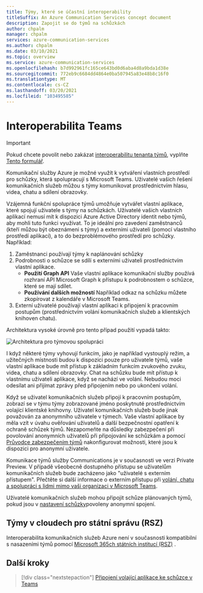 ```yaml
---
title: Týmy, které se účastní interoperability
titleSuffix: An Azure Communication Services concept document
description: Zapojit se do týmů na schůzkách
author: chpalm
manager: chpalm
services: azure-communication-services
ms.author: chpalm
ms.date: 03/10/2021
ms.topic: overview
ms.service: azure-communication-services
ms.openlocfilehash: b7d992961fc165ce643bd0d6aba4d8a9bda1d38e
ms.sourcegitcommit: 772eb9c6684dd4864e0ba507945a83e48b8c16f0
ms.translationtype: MT
ms.contentlocale: cs-CZ
ms.lasthandoff: 03/20/2021
ms.locfileid: "103495585"
---
```

# <a name="teams-interoperability"></a>Interoperabilita Teams

> [!IMPORTANT]
> Pokud chcete povolit nebo zakázat [interoperabilitu tenanta týmů](../concepts/teams-interop.md), vyplňte [Tento formulář](https://forms.office.com/Pages/ResponsePage.aspx?id=v4j5cvGGr0GRqy180BHbR21ouQM6BHtHiripswZoZsdURDQ5SUNQTElKR0VZU0VUU1hMOTBBMVhESS4u).

Komunikační služby Azure je možné využít k vytváření vlastních prostředí pro schůzky, která spolupracují s Microsoft Teams. Uživatelé vašich řešení komunikačních služeb můžou s týmy komunikovat prostřednictvím hlasu, videa, chatu a sdílení obrazovky.

Vzájemná funkční spolupráce týmů umožňuje vytvářet vlastní aplikace, které spojují uživatele s týmy na schůzkách. Uživatelé vašich vlastních aplikací nemusí mít k dispozici Azure Active Directory identit nebo týmů, aby mohli tuto funkci využívat. To je ideální pro zavedení zaměstnanců (kteří můžou být obeznámeni s týmy) a externími uživateli (pomocí vlastního prostředí aplikací), a to do bezproblémového prostředí pro schůzky. Například:

1. Zaměstnanci používají týmy k naplánování schůzky 
1. Podrobnosti o schůzce se sdílí s externími uživateli prostřednictvím vlastní aplikace.
   * **Použití Graph API** Vaše vlastní aplikace komunikační služby používá rozhraní API Microsoft Graph k přístupu k podrobnostem o schůzce, které se mají sdílet. 
   * **Používání dalších možností** Například odkaz na schůzku můžete zkopírovat z kalendáře v Microsoft Teams.
1. Externí uživatelé používají vlastní aplikaci k připojení k pracovním postupům (prostřednictvím volání komunikačních služeb a klientských knihoven chatu).

Architektura vysoké úrovně pro tento případ použití vypadá takto: 

![Architektura pro týmovou spolupráci](./media/call-flows/teams-interop.png)

I když některé týmy vyhovují funkcím, jako je například vystouplý režim, a užitečných místnosti budou k dispozici pouze pro uživatele týmů, vaše vlastní aplikace bude mít přístup k základním funkcím zvukového zvuku, videa, chatu a sdílení obrazovky. Chat na schůzku bude mít přístup k vlastnímu uživateli aplikace, když se nachází ve volání. Nebudou moci odesílat ani přijímat zprávy před připojením nebo po ukončení volání. 

Když se uživatel komunikačních služeb připojí k pracovním postupům, zobrazí se v týmu týmy zobrazované jméno poskytnuté prostřednictvím volající klientské knihovny. Uživatel komunikačních služeb bude jinak považován za anonymního uživatele v týmech.  Vaše vlastní aplikace by měla vzít v úvahu ověřování uživatelů a další bezpečnostní opatření k ochraně schůzek týmů. Nezapomeňte na důsledky zabezpečení při povolování anonymních uživatelů při připojování ke schůzkám a pomocí [Průvodce zabezpečením týmů](/microsoftteams/teams-security-guide#addressing-threats-to-teams-meetings) nakonfigurovat možnosti, které jsou k dispozici pro anonymní uživatele.

Komunikace týmů služby Communications je v současnosti ve verzi Private Preview. V případě všeobecně dostupného přístupu se uživatelům komunikačních služeb bude zacházeno jako "uživatelé s externím přístupem". Přečtěte si další informace o externím přístupu při [volání, chatu a spolupráci s lidmi mimo vaši organizaci v Microsoft Teams](/microsoftteams/communicate-with-users-from-other-organizations).

Uživatelé komunikačních služeb mohou připojit schůze plánovaných týmů, pokud jsou v [nastavení schůzky](/microsoftteams/meeting-settings-in-teams)povoleny anonymní spojení.

## <a name="teams-in-government-clouds-gcc"></a>Týmy v cloudech pro státní správu (RSZ)
Interoperabilita komunikačních služeb Azure není v současnosti kompatibilní s nasazeními týmů pomocí [Microsoft 365ch státních institucí (RSZ)](/MicrosoftTeams/plan-for-government-gcc) . 

## <a name="next-steps"></a>Další kroky

> [!div class="nextstepaction"]
> [Připojení volající aplikace ke schůzce v Teams](../quickstarts/voice-video-calling/get-started-teams-interop.md)